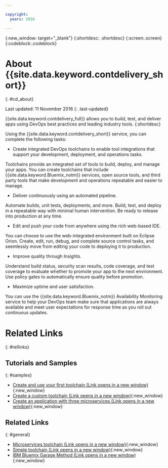 ```yaml
---

copyright:
  years: 2016

---
```


{:new_window: target="_blank"}
{:shortdesc: .shortdesc}
{:screen:.screen}
{:codeblock:.codeblock}


# About {{site.data.keyword.contdelivery_short}}    
{: #cd_about}  

Last updated: 11 November 2016
{: .last-updated}

{{site.data.keyword.contdelivery_full}} allows you to build, test, and deliver apps using DevOps best practices and leading industry tools. 
{:shortdesc}

Using the {{site.data.keyword.contdelivery_short}} service, you can complete the following tasks:

 * Create integrated DevOps toolchains to enable tool integrations that support your development, deployment, and operations tasks. 
 
  Toolchains provide an integrated set of tools to build, deploy, and manage your apps. You can create toolchains that include {{site.data.keyword.Bluemix_notm}} services, open source tools, and third party tools that make development and operations repeatable and easier to manage.
 
 * Deliver continuously using an automated pipeline. 
 
  Automate builds, unit tests, deployments, and more. Build, test, and deploy in a repeatable way with minimal human intervention. Be ready to release into production at any time.
 
 * Edit and push your code from anywhere using the rich web-based IDE. 
 
  You can choose to use the web-integrated environment built on Eclipse Orion. Create, edit, run, debug, and complete source control tasks, and seemlessly move from editing your code to deploying it to production.
 
 * Improve quality through Insights. 
 
  Understand build status, security scan results, code coverage, and test coverage to evaluate whether to promote your app to the next environment. Use policy gates to automatically ensure quality before promotion.
  
 * Maximize uptime and user satisfaction. 
 
  You can use the {{site.data.keyword.Bluemix_notm}} Availability Monitoring service to help your DevOps team make sure that applications are always available and meet user expectations for response time as you roll out continuous updates.


# Related Links
{: #rellinks}

## Tutorials and Samples
{: #samples}

* [Create and use your first toolchain (Link opens in a new window)](https://www.ibm.com/devops/method/tutorials/tutorial_toolchain_flow){:new_window}
* [Create a custom toolchain (Link opens in a new window)](https://www.ibm.com/devops/method/tutorials/tutorial_toolchain_custom){:new_window}
* [Create an application with three microservices (Link opens in a new window)](https://www.ibm.com/devops/method/tutorials/tutorial_toolchain_microservices){:new_window}

## Related Links
{: #general}

* [Microservices toolchain (Link opens in a new window)](https://www.ibm.com/devops/method/toolchains/microservices_toolchain){:new_window}
* [Simple toolchain (Link opens in a new window)](https://www.ibm.com/devops/method/toolchains/simple_toolchain){:new_window}
* [IBM Bluemix Garage Method (Link opens in a new window)](https://www.ibm.com/devops/method){:new_window}
